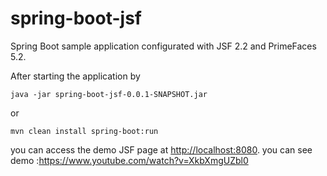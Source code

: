 # spring-boot-jsf
Spring Boot sample application configurated with JSF 2.2 and PrimeFaces 5.2.

After starting the application by

`java -jar spring-boot-jsf-0.0.1-SNAPSHOT.jar`

or 

`mvn clean install spring-boot:run`

you can access the demo JSF page at [http://localhost:8080](http://localhost:8080).
you can see demo :https://www.youtube.com/watch?v=XkbXmgUZbl0

